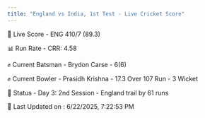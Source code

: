 ```yaml
---
title: "England vs India, 1st Test - Live Cricket Score"
---
```


🔴 Live Score - ENG 410/7 (89.3)  

📊 Run Rate - CRR: 4.58  

✊ Current Batsman - Brydon Carse - 6(6)  

✊ Current Bowler - Prasidh Krishna - 17.3 Over 107 Run - 3 Wicket  

📑 Status - Day 3: 2nd Session - England trail by 61 runs

📝 Last Updated on : 6/22/2025, 7:22:53 PM  

